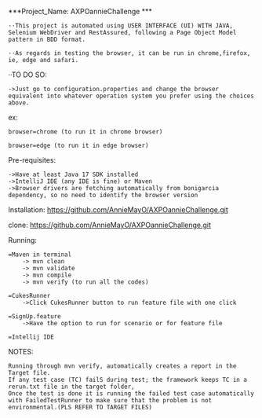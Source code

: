 ***Project_Name: AXPOannieChallenge ***

    ··This project is automated using USER INTERFACE (UI) WITH JAVA, Selenium WebDriver and RestAssured, following a Page Object Model pattern in BDD format.

    ··As regards in testing the browser, it can be run in chrome,firefox, ie, edge and safari.

··TO DO SO:

    ->Just go to configuration.properties and change the browser equivalent into whatever operation system you prefer using the choices above.

ex:

    browser=chrome (to run it in chrome browser)

    browser=edge (to run it in edge browser)

Pre-requisites:

    ->Have at least Java 17 SDK installed
    ->IntelliJ IDE (any IDE is fine) or Maven
    ->Browser drivers are fetching automatically from bonigarcia dependency, so no need to identify the browser version

Installation:
       https://github.com/AnnieMayO/AXPOannieChallenge.git
          
clone: https://github.com/AnnieMayO/AXPOannieChallenge.git

Running:

    =Maven in terminal
        -> mvn clean
        -> mvn validate
        -> mvn compile
        -> mvn verify (to run all the codes)
        
    =CukesRunner
        ->Click CukesRunner button to run feature file with one click

    =SignUp.feature
        ->Have the option to run for scenario or for feature file

    =Intellij IDE

NOTES:

    Running through mvn verify, automatically creates a report in the Target file.
    If any test case (TC) failS during test; the framework keeps TC in a rerun.txt file in the target folder,
    Once the test is done it is running the failed test case automatically with FailedTestRunner to make sure that the problem is not environmental.(PLS REFER TO TARGET FILES)